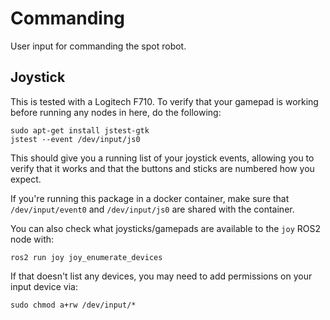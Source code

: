 # Commanding

User input for commanding the spot robot.

## Joystick

This is tested with a Logitech F710. To verify that your gamepad is working before running any nodes in here, do the following:

```
sudo apt-get install jstest-gtk
jstest --event /dev/input/js0
```

This should give you a running list of your joystick events, allowing you to verify that it works and that the buttons and sticks are numbered how you expect.

If you're running this package in a docker container, make sure that `/dev/input/event0` and `/dev/input/js0` are shared with the container.

You can also check what joysticks/gamepads are available to the `joy` ROS2 node with:

```
ros2 run joy joy_enumerate_devices
```

If that doesn't list any devices, you may need to add permissions on your input device via:

```
sudo chmod a+rw /dev/input/*
```